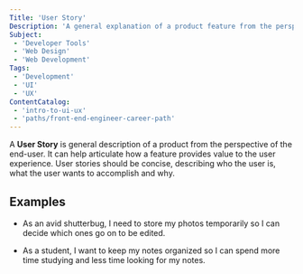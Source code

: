 ```yaml
---
Title: 'User Story'
Description: 'A general explanation of a product feature from the perspective of the user'
Subject:
 - 'Developer Tools'
 - 'Web Design'
 - 'Web Development'
Tags:
 - 'Development'
 - 'UI'
 - 'UX'
ContentCatalog:
 - 'intro-to-ui-ux'
 - 'paths/front-end-engineer-career-path'
---
```


A **User Story** is general description of a product from the perspective of the end-user. It can help articulate how a feature provides value to the user experience. User stories should be concise, describing who the user is, what the user wants to accomplish and why.

## Examples

 - As an avid shutterbug, I need to store my photos temporarily so I can decide which ones go on to be edited.

 - As a student, I want to keep my notes organized so I can spend more time studying and less time looking for my notes.
